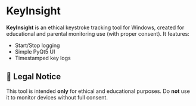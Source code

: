 # KeyInsight

**KeyInsight** is an ethical keystroke tracking tool for Windows, created for educational and parental monitoring use (with proper consent). It features:

- Start/Stop logging
- Simple PyQt5 UI
- Timestamped key logs

## 🔐 Legal Notice
This tool is intended **only** for ethical and educational purposes. Do **not** use it to monitor devices without full consent.
